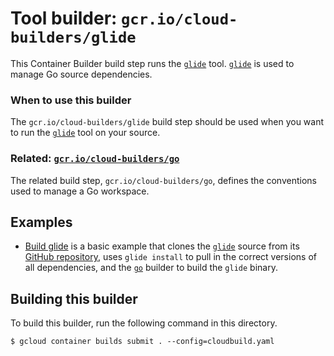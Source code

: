 # Tool builder: `gcr.io/cloud-builders/glide`

This Container Builder build step runs the [`glide`](https://glide.sh) tool.
[`glide`](https://glide.sh) is used to manage Go source dependencies.

### When to use this builder

The `gcr.io/cloud-builders/glide` build step should be used when you want to run
the [`glide`](https://glide.sh) tool on your source.

### Related: [`gcr.io/cloud-builders/go`](../go/README.md)

The related build step, `gcr.io/cloud-builders/go`, defines the conventions used
to manage a Go workspace.

## Examples

-   [Build glide](examples/build-glide) is a basic example that clones the
[`glide`](https://glide.sh) source from its
[GitHub repository](https://github.com/Masterminds/glide), uses `glide install`
to pull in the correct versions of all dependencies, and the
[`go`](../go/README.md) builder to build the `glide` binary.

## Building this builder

To build this builder, run the following command in this directory.

    $ gcloud container builds submit . --config=cloudbuild.yaml
